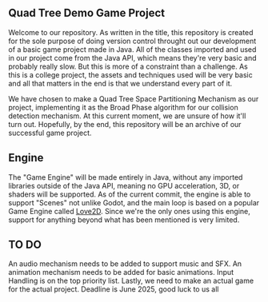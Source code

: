 ## Quad Tree Demo Game Project

Welcome to our repository. As written in the title, this repository is created for the sole purpose of doing version control throught out our development of a basic game project made in Java. All of the classes imported and used in our project come from the Java API, which means they're very basic and probably really slow. But this is more of a constraint than a challenge. As this is a college project, the assets and techniques used will be very basic and all that matters in the end is that we understand every part of it.

We have chosen to make a Quad Tree Space Partitioning Mechanism as our project, implementing it as the Broad Phase algorithm for our collision detection mechanism. At this current moment, we are unsure of how it'll turn out. Hopefully, by the end, this repository will be an archive of our successful game project.

## Engine

The "Game Engine" will be made entirely in Java, without any imported libraries outside of the Java API, meaning no GPU acceleration, 3D, or shaders will be supported. As of the current commit, the engine is able to support "Scenes" not unlike Godot, and the main loop is based on a popular Game Engine called [Love2D](https://www.love2d.org/). Since we're the only ones using this engine, support for anything beyond what has been mentioned is very limited.

## TO DO

An audio mechanism needs to be added to support music and SFX. An animation mechanism needs to be added for basic animations. Input Handling is on the top priority list. Lastly, we need to make an actual game for the actual project. Deadline is June 2025, good luck to us all
